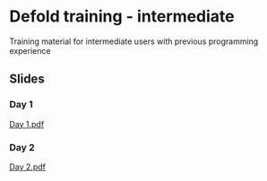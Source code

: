 # Defold training - intermediate
Training material for intermediate users with previous programming experience

## Slides

### Day 1
[Day 1.pdf](Day.1.pdf)

### Day 2
[Day 2.pdf](Day.2.pdf)
